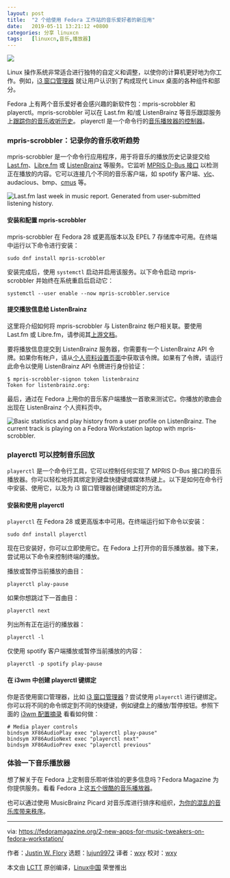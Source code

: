 ```yaml
---
layout: post
title:	"2 个给使用 Fedora 工作站的音乐爱好者的新应用"
date:	2019-05-11 13:21:12 +0800 
categories:	分享 linuxcn 
tags:	[linuxcn,音乐,播放器]
---
```



![](/Asserts/Images//attachment/album/201905/11/132115tu5nxgpoo11pn6np.jpg)


Linux 操作系统非常适合进行独特的自定义和调整，以使你的计算机更好地为你工作。例如，[i3 窗口管理器](https://fedoramagazine.org/getting-started-i3-window-manager/) 就让用户认识到了构成现代 Linux 桌面的各种组件和部分。


Fedora 上有两个音乐爱好者会感兴趣的新软件包：mpris-scrobbler 和 playerctl。mpris-scrobbler 可以在 Last.fm 和/或 ListenBrainz 等音乐跟踪服务上[跟踪你的音乐收听历史](https://github.com/mariusor/mpris-scrobbler)。 playerctl 是一个命令行的[音乐播放器的控制器](https://github.com/acrisci/playerctl)。


### mpris-scrobbler：记录你的音乐收听趋势


mpris-scrobbler 是一个命令行应用程序，用于将音乐的播放历史记录提交给 [Last.fm](https://www.last.fm/)、[Libre.fm](https://libre.fm/) 或 [ListenBrainz](https://listenbrainz.org/) 等服务。它监听 [MPRIS D-Bus 接口](https://specifications.freedesktop.org/mpris-spec/latest/) 以检测正在播放的内容。它可以连接几个不同的音乐客户端，如 spotify 客户端、[vlc](https://www.videolan.org/vlc/)、audacious、bmp、[cmus](https://cmus.github.io/) 等。


![Last.fm last week in music report. Generated from user-submitted listening history.](/Asserts/Images//attachment/album/201905/11/132117ivzs7j7jbwwsdvb4.png)


#### 安装和配置 mpris-scrobbler


mpris-scrobbler 在 Fedora 28 或更高版本以及 EPEL 7 存储库中可用。在终端中运行以下命令进行安装：



```
sudo dnf install mpris-scrobbler
```

安装完成后，使用 `systemctl` 启动并启用该服务。以下命令启动 mpris-scrobbler 并始终在系统重启后启动它：



```
systemctl --user enable --now mpris-scrobbler.service
```

#### 提交播放信息给 ListenBrainz


这里将介绍如何将 mpris-scrobbler 与 ListenBrainz 帐户相关联。要使用 Last.fm 或 Libre.fm，请参阅其[上游文档](https://github.com/mariusor/mpris-scrobbler#authenticate-to-the-service)。


要将播放信息提交到 ListenBrainz 服务器，你需要有一个 ListenBrainz API 令牌。如果你有帐户，请从[个人资料设置页面](https://listenbrainz.org/profile/)中获取该令牌。如果有了令牌，请运行此命令以使用 ListenBrainz API 令牌进行身份验证：



```
$ mpris-scrobbler-signon token listenbrainz
Token for listenbrainz.org:
```

最后，通过在 Fedora 上用你的音乐客户端播放一首歌来测试它。你播放的歌曲会出现在 ListenBrainz 个人资料页中。


![Basic statistics and play history from a user profile on ListenBrainz. The current track is playing on a Fedora Workstation laptop with mpris-scrobbler.](/Asserts/Images//attachment/album/201905/11/132118lwrrmitilwko2odk.png)


### playerctl 可以控制音乐回放


`playerctl` 是一个命令行工具，它可以控制任何实现了 MPRIS D-Bus 接口的音乐播放器。你可以轻松地将其绑定到键盘快捷键或媒体热键上。以下是如何在命令行中安装、使用它，以及为 i3 窗口管理器创建键绑定的方法。


#### 安装和使用 playerctl


`playerctl` 在 Fedora 28 或更高版本中可用。在终端运行如下命令以安装：



```
sudo dnf install playerctl
```

现在已安装好，你可以立即使用它。在 Fedora 上打开你的音乐播放器。接下来，尝试用以下命令来控制终端的播放。


播放或暂停当前播放的曲目：



```
playerctl play-pause
```

如果你想跳过下一首曲目：



```
playerctl next
```

列出所有正在运行的播放器：



```
playerctl -l
```

仅使用 spotify 客户端播放或暂停当前播放的内容：



```
playerctl -p spotify play-pause
```

#### 在 i3wm 中创建 playerctl 键绑定


你是否使用窗口管理器，比如 [i3 窗口管理器](https://fedoramagazine.org/getting-started-i3-window-manager/)？尝试使用 `playerctl` 进行键绑定。你可以将不同的命令绑定到不同的快捷键，例如键盘上的播放/暂停按钮。参照下面的 [i3wm 配置摘录](https://github.com/jwflory/swiss-army/blob/ba6ac0c71855e33e3caa1ee1fe51c05d2df0529d/roles/apps/i3wm/files/config#L207-L210) 看看如何做：



```
# Media player controls
bindsym XF86AudioPlay exec "playerctl play-pause"
bindsym XF86AudioNext exec "playerctl next"
bindsym XF86AudioPrev exec "playerctl previous"
```

### 体验一下音乐播放器


想了解关于在 Fedora 上定制音乐聆听体验的更多信息吗？Fedora Magazine 为你提供服务。看看 Fedora 上这[五个很酷的音乐播放器](https://fedoramagazine.org/5-cool-music-player-apps/)。


也可以通过使用 MusicBrainz Picard 对音乐库进行排序和组织，[为你的混乱的音乐库带来秩序](https://fedoramagazine.org/picard-brings-order-music-library/)。




---


via: <https://fedoramagazine.org/2-new-apps-for-music-tweakers-on-fedora-workstation/>


作者：[Justin W. Flory](https://fedoramagazine.org/author/jflory7/) 选题：[lujun9972](https://github.com/lujun9972) 译者：[wxy](https://github.com/wxy) 校对：[wxy](https://github.com/wxy)


本文由 [LCTT](https://github.com/LCTT/TranslateProject) 原创编译，[Linux中国](https://linux.cn/) 荣誉推出
